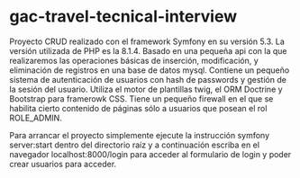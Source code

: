 # gac-travel-tecnical-interview
Proyecto CRUD realizado con el framework Symfony en su versión 5.3.
La versión utilizada de PHP es la 8.1.4.
Basado en una pequeña api con la que realizaremos las operaciones básicas de inserción, modificación, y eliminación de registros en una base de datos mysql.
Contiene un pequeño sistema de autenticación de usuarios con hash de passwords y gestión de la sesión del usuario.
Utiliza el motor de plantillas twig, el ORM Doctrine y Bootstrap para framerowk CSS.
Tiene un pequeño firewall en el que se habilita cierto contenido de páginas sólo a usuarios que posean el rol ROLE_ADMIN.

Para arrancar el proyecto simplemente ejecute la instrucción symfony server:start dentro del directorio raíz y a continuación escriba en el navegador localhost:8000/login para acceder al formulario de login y poder crear usuarios para acceder.
